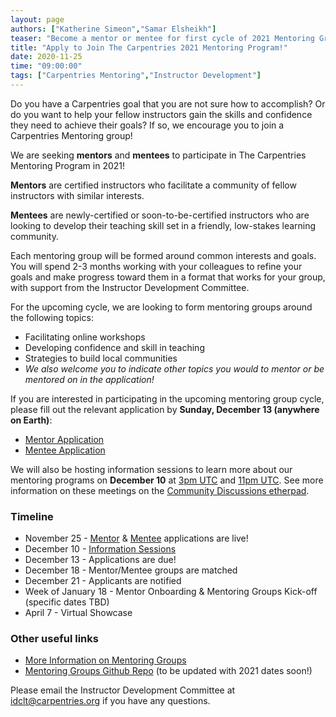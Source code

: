 ```yaml
---
layout: page
authors: ["Katherine Simeon","Samar Elsheikh"]
teaser: "Become a mentor or mentee for first cycle of 2021 Mentoring Groups!"
title: "Apply to Join The Carpentries 2021 Mentoring Program!"
date: 2020-11-25
time: "09:00:00"
tags: ["Carpentries Mentoring","Instructor Development"]
---
```

  
Do you have a Carpentries goal that you are not sure how to accomplish? Or do you want to help your fellow instructors gain the skills and confidence they need to achieve their goals? If so, we encourage you to join a Carpentries Mentoring group!  
  
We are seeking **mentors** and **mentees** to participate in The Carpentries Mentoring Program in 2021!  
  
**Mentors** are certified instructors who facilitate a community of fellow instructors with similar interests.   
  
**Mentees** are newly-certified or soon-to-be-certified instructors who are looking to develop their teaching skill set in a friendly, low-stakes learning community.   
  
Each mentoring group will be formed around common interests and goals. You will spend 2-3 months working with your colleagues to refine your goals and make progress toward them in a format that works for your group, with support from the Instructor Development Committee.  
  
For the upcoming cycle, we are looking to form mentoring groups around the following topics:  
* Facilitating online workshops  
* Developing confidence and skill in teaching  
* Strategies to build local communities  
* *We also welcome you to indicate other topics you would to mentor or be mentored on in the application!*  
  
If you are interested in participating in the upcoming mentoring group cycle, please fill out the relevant application by **Sunday, December 13 (anywhere on Earth)**:  
* [Mentor Application](https://forms.gle/cPQVdhbi7Kx84BVY7)  
* [Mentee Application](https://forms.gle/pRGYUu9WwpnBsWNF6)  
  

We will also be hosting information sessions to learn more about our mentoring programs on **December 10** at [3pm UTC](https://www.timeanddate.com/worldclock/fixedtime.html?msg=Info+Session+1+-+Carpentries+Mentoring+Group&iso=20201210T15&p1=1440&ah=1) and [11pm UTC](https://www.timeanddate.com/worldclock/fixedtime.html?msg=Info+Session+2+-+Carpentries+Mentoring+Group&iso=20201210T23&p1=1440&ah=1). See more information on these meetings on the [Community Discussions etherpad](https://pad.carpentries.org/community-discussions).  
  
### Timeline  
  
* November 25 - [Mentor](https://forms.gle/cPQVdhbi7Kx84BVY7) & [Mentee](https://forms.gle/pRGYUu9WwpnBsWNF6) applications are live!  
* December 10 - [Information Sessions](https://pad.carpentries.org/community-discussions)    
* December 13 - Applications are due!  
* December 18 - Mentor/Mentee groups are matched  
* December 21 - Applicants are notified  
* Week of January 18 - Mentor Onboarding & Mentoring Groups Kick-off (specific dates TBD)  
* April 7 - Virtual Showcase  
  
### Other useful links  
  
* [More Information on Mentoring Groups](https://docs.carpentries.org/topic_folders/instructor_development/mentoring_groups.html#)  
* [Mentoring Groups Github Repo](https://github.com/carpentries/instructor-development/tree/master/mentoring-groups) (to be updated with 2021 dates soon!)  
  

  
Please email the Instructor Development Committee at [idclt@carpentries.org](mailto:idclt@carpentries.org) if you have any questions. 
